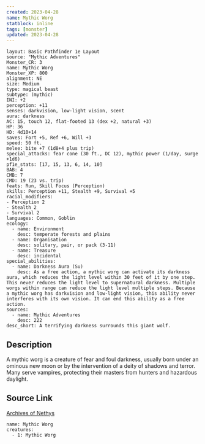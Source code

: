 ```yaml
---
created: 2023-04-28
name: Mythic Worg
statblock: inline
tags: [monster]
updated: 2023-04-28
---
```

```statblock
layout: Basic Pathfinder 1e Layout
source: "Mythic Adventures"
Monster_CR: 3
name: Mythic Worg
Monster_XP: 800
alignment: NE
size: Medium
type: magical beast
subtype: (mythic)
INI: +2
perception: +11
senses: darkvision, low-light vision, scent
aura: darkness
AC: 15, touch 12, flat-footed 13 (dex +2, natural +3)
HP: 36
HD: 4d10+14
saves: Fort +5, Ref +6, Will +3
speed: 50 ft.
melee: bite +7 (1d8+4 plus trip)
special_attacks: fear cone (30 ft., DC 12), mythic power (1/day, surge +1d6)
pf1e_stats: [17, 15, 13, 6, 14, 10]
BAB: 4
CMB: 7
CMD: 19 (23 vs. trip)
feats: Run, Skill Focus (Perception)
skills: Perception +11, Stealth +9, Survival +5
racial_modifiers:
- Perception 2
- Stealth 2
- Survival 2
languages: Common, Goblin
ecology:
  - name: Environment
    desc: temperate forests and plains
  - name: Organisation
    desc: solitary, pair, or pack (3-11)
  - name: Treasure
    desc: incidental
special_abilities:
  - name: Darkness Aura (Su)
    desc: As a free action, a mythic worg can activate its darkness aura, which reduces the light level within 30 feet of it by one step. This never reduces the light level to supernatural darkness. Multiple worgs within range can reduce the light level multiple steps. Because a mythic worg has darkvision and low-light vision, this ability never interferes with its own vision. It can end this ability as a free action.
sources:
  - name: Mythic Adventures
    desc: 222
desc_short: A terrifying darkness surrounds this giant wolf.
```
## Description
A mythic worg is a creature of fear and foul darkness, usually born under an ominous new moon or by the intervention of a deity of shadows and terror. Many serve vampires, protecting their masters from hunters and hazardous daylight.
## Source Link
[Archives of Nethys](https://aonprd.com/MythicMonsterDisplay.aspx?ItemName=Worg)
```encounter-table
name: Mythic Worg
creatures:
  - 1: Mythic Worg
```
